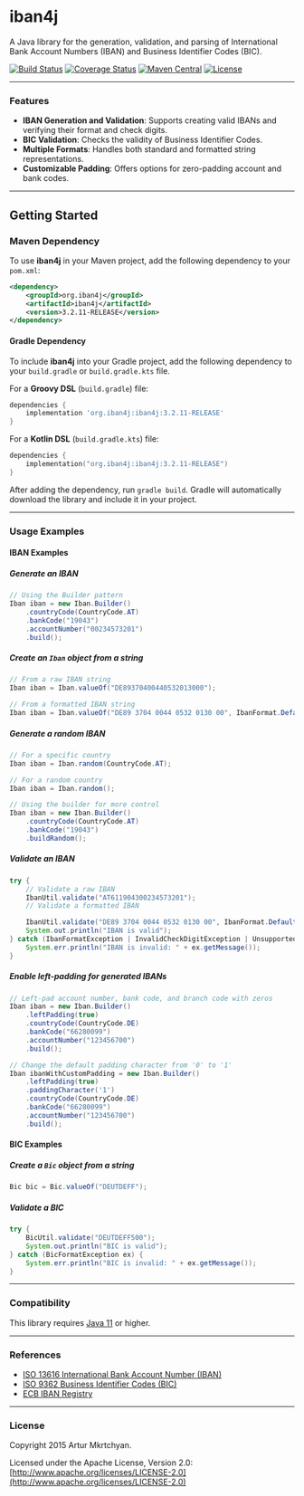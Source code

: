 iban4j
======

A Java library for the generation, validation, and parsing of
International Bank Account Numbers (IBAN) and Business Identifier Codes (BIC).

[![Build Status](https://github.com/arturmkrtchyan/iban4j/actions/workflows/java-ci.yml/badge.svg)](https://github.com/arturmkrtchyan/iban4j/actions/workflows/java-ci.yml) [![Coverage Status](https://img.shields.io/coveralls/arturmkrtchyan/iban4j.svg)](https://coveralls.io/r/arturmkrtchyan/iban4j) [![Maven Central](https://maven-badges.herokuapp.com/maven-central/org.iban4j/iban4j/badge.svg)](https://maven-badges.herokuapp.com/maven-central/org.iban4j/iban4j)
[![License](https://img.shields.io/badge/License-Apache%202.0-blue.svg)](https://raw.githubusercontent.com/arturmkrtchyan/iban4j/master/LICENSE.txt)

---

### Features

- **IBAN Generation and Validation**:
  Supports creating valid IBANs and verifying their format and check digits.
- **BIC Validation**:
  Checks the validity of Business Identifier Codes.
- **Multiple Formats**:
  Handles both standard and formatted string representations.
- **Customizable Padding**:
  Offers options for zero-padding account and bank codes.

---

## Getting Started

### Maven Dependency

To use **iban4j** in your Maven project, add the following dependency to your `pom.xml`:

```xml
<dependency>
    <groupId>org.iban4j</groupId>
    <artifactId>iban4j</artifactId>
    <version>3.2.11-RELEASE</version>
</dependency>
````

#### Gradle Dependency

To include **iban4j** into your Gradle project, add the following dependency to your `build.gradle` or `build.gradle.kts` file.

For a **Groovy DSL** (`build.gradle`) file:

```groovy
dependencies {
    implementation 'org.iban4j:iban4j:3.2.11-RELEASE'
}
```

For a **Kotlin DSL** (`build.gradle.kts`) file:

```kotlin
dependencies {
    implementation("org.iban4j:iban4j:3.2.11-RELEASE")
}
```

After adding the dependency, run `gradle build`. Gradle will automatically download the library and include it in your project.

-----

### Usage Examples

#### IBAN Examples

##### Generate an IBAN

```java
// Using the Builder pattern
Iban iban = new Iban.Builder()
    .countryCode(CountryCode.AT)
    .bankCode("19043")
    .accountNumber("00234573201")
    .build();
```

##### Create an `Iban` object from a string

```java
// From a raw IBAN string
Iban iban = Iban.valueOf("DE89370400440532013000");

// From a formatted IBAN string
Iban iban = Iban.valueOf("DE89 3704 0044 0532 0130 00", IbanFormat.Default);
```

##### Generate a random IBAN

```java
// For a specific country
Iban iban = Iban.random(CountryCode.AT);

// For a random country
Iban iban = Iban.random();

// Using the builder for more control
Iban iban = new Iban.Builder()
    .countryCode(CountryCode.AT)
    .bankCode("19043")
    .buildRandom();
```

##### Validate an IBAN

```java
try {
    // Validate a raw IBAN
    IbanUtil.validate("AT611904300234573201");
    // Validate a formatted IBAN

    IbanUtil.validate("DE89 3704 0044 0532 0130 00", IbanFormat.Default);
    System.out.println("IBAN is valid");
} catch (IbanFormatException | InvalidCheckDigitException | UnsupportedCountryException ex) {
    System.err.println("IBAN is invalid: " + ex.getMessage());
}
```

##### Enable left-padding for generated IBANs

```java
// Left-pad account number, bank code, and branch code with zeros
Iban iban = new Iban.Builder()
    .leftPadding(true)
    .countryCode(CountryCode.DE)
    .bankCode("66280099")
    .accountNumber("123456700")
    .build();

// Change the default padding character from '0' to '1'
Iban ibanWithCustomPadding = new Iban.Builder()
    .leftPadding(true)
    .paddingCharacter('1')
    .countryCode(CountryCode.DE)
    .bankCode("66280099")
    .accountNumber("123456700")
    .build();
```

#### BIC Examples

##### Create a `Bic` object from a string

```java
Bic bic = Bic.valueOf("DEUTDEFF");
```

##### Validate a BIC

```java
try {
    BicUtil.validate("DEUTDEFF500");
    System.out.println("BIC is valid");
} catch (BicFormatException ex) {
    System.err.println("BIC is invalid: " + ex.getMessage());
}
```

-----

### Compatibility

This library requires [Java 11](https://adoptium.net/temurin/releases/?version=11) or higher.

-----

### References

 - [ISO 13616 International Bank Account Number (IBAN)](http://en.wikipedia.org/wiki/ISO_13616)
 - [ISO 9362 Business Identifier Codes (BIC)](http://en.wikipedia.org/wiki/ISO_9362)
 - [ECB IBAN Registry](https://www.ecb.europa.eu/paym/retpaym/paymint/sepa/shared/pdf/iban_registry.pdf)

-----

### License

Copyright 2015 Artur Mkrtchyan.

Licensed under the Apache License, Version 2.0: [http://www.apache.org/licenses/LICENSE-2.0](http://www.apache.org/licenses/LICENSE-2.0)


